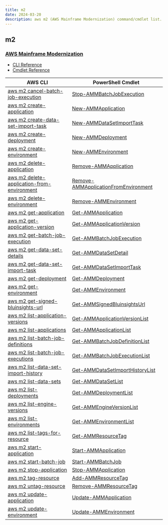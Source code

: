```yaml
---
title: m2
date: 2024-03-20
description: aws m2 (AWS Mainframe Modernization) command/cmdlet list.
---
```


## m2

### [AWS Mainframe Modernization](https://aws.amazon.com/mainframe-modernization/)

* [CLI Reference](https://awscli.amazonaws.com/v2/documentation/api/latest/reference/m2/index.html)
* [Cmdlet Reference](https://docs.aws.amazon.com/powershell/latest/reference/items/MainframeModernization_cmdlets.html)

|AWS CLI|PowerShell Cmdlet|
|----|----|
|[aws m2 cancel-batch-job-execution](https://awscli.amazonaws.com/v2/documentation/api/latest/reference/m2/cancel-batch-job-execution.html)|[Stop-AMMBatchJobExecution](https://docs.aws.amazon.com/powershell/latest/reference/items/Stop-AMMBatchJobExecution.html)|
|[aws m2 create-application](https://awscli.amazonaws.com/v2/documentation/api/latest/reference/m2/create-application.html)|[New-AMMApplication](https://docs.aws.amazon.com/powershell/latest/reference/items/New-AMMApplication.html)|
|[aws m2 create-data-set-import-task](https://awscli.amazonaws.com/v2/documentation/api/latest/reference/m2/create-data-set-import-task.html)|[New-AMMDataSetImportTask](https://docs.aws.amazon.com/powershell/latest/reference/items/New-AMMDataSetImportTask.html)|
|[aws m2 create-deployment](https://awscli.amazonaws.com/v2/documentation/api/latest/reference/m2/create-deployment.html)|[New-AMMDeployment](https://docs.aws.amazon.com/powershell/latest/reference/items/New-AMMDeployment.html)|
|[aws m2 create-environment](https://awscli.amazonaws.com/v2/documentation/api/latest/reference/m2/create-environment.html)|[New-AMMEnvironment](https://docs.aws.amazon.com/powershell/latest/reference/items/New-AMMEnvironment.html)|
|[aws m2 delete-application](https://awscli.amazonaws.com/v2/documentation/api/latest/reference/m2/delete-application.html)|[Remove-AMMApplication](https://docs.aws.amazon.com/powershell/latest/reference/items/Remove-AMMApplication.html)|
|[aws m2 delete-application-from-environment](https://awscli.amazonaws.com/v2/documentation/api/latest/reference/m2/delete-application-from-environment.html)|[Remove-AMMApplicationFromEnvironment](https://docs.aws.amazon.com/powershell/latest/reference/items/Remove-AMMApplicationFromEnvironment.html)|
|[aws m2 delete-environment](https://awscli.amazonaws.com/v2/documentation/api/latest/reference/m2/delete-environment.html)|[Remove-AMMEnvironment](https://docs.aws.amazon.com/powershell/latest/reference/items/Remove-AMMEnvironment.html)|
|[aws m2 get-application](https://awscli.amazonaws.com/v2/documentation/api/latest/reference/m2/get-application.html)|[Get-AMMApplication](https://docs.aws.amazon.com/powershell/latest/reference/items/Get-AMMApplication.html)|
|[aws m2 get-application-version](https://awscli.amazonaws.com/v2/documentation/api/latest/reference/m2/get-application-version.html)|[Get-AMMApplicationVersion](https://docs.aws.amazon.com/powershell/latest/reference/items/Get-AMMApplicationVersion.html)|
|[aws m2 get-batch-job-execution](https://awscli.amazonaws.com/v2/documentation/api/latest/reference/m2/get-batch-job-execution.html)|[Get-AMMBatchJobExecution](https://docs.aws.amazon.com/powershell/latest/reference/items/Get-AMMBatchJobExecution.html)|
|[aws m2 get-data-set-details](https://awscli.amazonaws.com/v2/documentation/api/latest/reference/m2/get-data-set-details.html)|[Get-AMMDataSetDetail](https://docs.aws.amazon.com/powershell/latest/reference/items/Get-AMMDataSetDetail.html)|
|[aws m2 get-data-set-import-task](https://awscli.amazonaws.com/v2/documentation/api/latest/reference/m2/get-data-set-import-task.html)|[Get-AMMDataSetImportTask](https://docs.aws.amazon.com/powershell/latest/reference/items/Get-AMMDataSetImportTask.html)|
|[aws m2 get-deployment](https://awscli.amazonaws.com/v2/documentation/api/latest/reference/m2/get-deployment.html)|[Get-AMMDeployment](https://docs.aws.amazon.com/powershell/latest/reference/items/Get-AMMDeployment.html)|
|[aws m2 get-environment](https://awscli.amazonaws.com/v2/documentation/api/latest/reference/m2/get-environment.html)|[Get-AMMEnvironment](https://docs.aws.amazon.com/powershell/latest/reference/items/Get-AMMEnvironment.html)|
|[aws m2 get-signed-bluinsights-url](https://awscli.amazonaws.com/v2/documentation/api/latest/reference/m2/get-signed-bluinsights-url.html)|[Get-AMMSignedBluinsightsUrl](https://docs.aws.amazon.com/powershell/latest/reference/items/Get-AMMSignedBluinsightsUrl.html)|
|[aws m2 list-application-versions](https://awscli.amazonaws.com/v2/documentation/api/latest/reference/m2/list-application-versions.html)|[Get-AMMApplicationVersionList](https://docs.aws.amazon.com/powershell/latest/reference/items/Get-AMMApplicationVersionList.html)|
|[aws m2 list-applications](https://awscli.amazonaws.com/v2/documentation/api/latest/reference/m2/list-applications.html)|[Get-AMMApplicationList](https://docs.aws.amazon.com/powershell/latest/reference/items/Get-AMMApplicationList.html)|
|[aws m2 list-batch-job-definitions](https://awscli.amazonaws.com/v2/documentation/api/latest/reference/m2/list-batch-job-definitions.html)|[Get-AMMBatchJobDefinitionList](https://docs.aws.amazon.com/powershell/latest/reference/items/Get-AMMBatchJobDefinitionList.html)|
|[aws m2 list-batch-job-executions](https://awscli.amazonaws.com/v2/documentation/api/latest/reference/m2/list-batch-job-executions.html)|[Get-AMMBatchJobExecutionList](https://docs.aws.amazon.com/powershell/latest/reference/items/Get-AMMBatchJobExecutionList.html)|
|[aws m2 list-data-set-import-history](https://awscli.amazonaws.com/v2/documentation/api/latest/reference/m2/list-data-set-import-history.html)|[Get-AMMDataSetImportHistoryList](https://docs.aws.amazon.com/powershell/latest/reference/items/Get-AMMDataSetImportHistoryList.html)|
|[aws m2 list-data-sets](https://awscli.amazonaws.com/v2/documentation/api/latest/reference/m2/list-data-sets.html)|[Get-AMMDataSetList](https://docs.aws.amazon.com/powershell/latest/reference/items/Get-AMMDataSetList.html)|
|[aws m2 list-deployments](https://awscli.amazonaws.com/v2/documentation/api/latest/reference/m2/list-deployments.html)|[Get-AMMDeploymentList](https://docs.aws.amazon.com/powershell/latest/reference/items/Get-AMMDeploymentList.html)|
|[aws m2 list-engine-versions](https://awscli.amazonaws.com/v2/documentation/api/latest/reference/m2/list-engine-versions.html)|[Get-AMMEngineVersionList](https://docs.aws.amazon.com/powershell/latest/reference/items/Get-AMMEngineVersionList.html)|
|[aws m2 list-environments](https://awscli.amazonaws.com/v2/documentation/api/latest/reference/m2/list-environments.html)|[Get-AMMEnvironmentList](https://docs.aws.amazon.com/powershell/latest/reference/items/Get-AMMEnvironmentList.html)|
|[aws m2 list-tags-for-resource](https://awscli.amazonaws.com/v2/documentation/api/latest/reference/m2/list-tags-for-resource.html)|[Get-AMMResourceTag](https://docs.aws.amazon.com/powershell/latest/reference/items/Get-AMMResourceTag.html)|
|[aws m2 start-application](https://awscli.amazonaws.com/v2/documentation/api/latest/reference/m2/start-application.html)|[Start-AMMApplication](https://docs.aws.amazon.com/powershell/latest/reference/items/Start-AMMApplication.html)|
|[aws m2 start-batch-job](https://awscli.amazonaws.com/v2/documentation/api/latest/reference/m2/start-batch-job.html)|[Start-AMMBatchJob](https://docs.aws.amazon.com/powershell/latest/reference/items/Start-AMMBatchJob.html)|
|[aws m2 stop-application](https://awscli.amazonaws.com/v2/documentation/api/latest/reference/m2/stop-application.html)|[Stop-AMMApplication](https://docs.aws.amazon.com/powershell/latest/reference/items/Stop-AMMApplication.html)|
|[aws m2 tag-resource](https://awscli.amazonaws.com/v2/documentation/api/latest/reference/m2/tag-resource.html)|[Add-AMMResourceTag](https://docs.aws.amazon.com/powershell/latest/reference/items/Add-AMMResourceTag.html)|
|[aws m2 untag-resource](https://awscli.amazonaws.com/v2/documentation/api/latest/reference/m2/untag-resource.html)|[Remove-AMMResourceTag](https://docs.aws.amazon.com/powershell/latest/reference/items/Remove-AMMResourceTag.html)|
|[aws m2 update-application](https://awscli.amazonaws.com/v2/documentation/api/latest/reference/m2/update-application.html)|[Update-AMMApplication](https://docs.aws.amazon.com/powershell/latest/reference/items/Update-AMMApplication.html)|
|[aws m2 update-environment](https://awscli.amazonaws.com/v2/documentation/api/latest/reference/m2/update-environment.html)|[Update-AMMEnvironment](https://docs.aws.amazon.com/powershell/latest/reference/items/Update-AMMEnvironment.html)|

